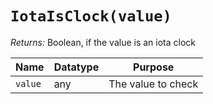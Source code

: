 # `IotaIsClock(value)`

_Returns:_ Boolean, if the value is an iota clock

|Name   |Datatype|Purpose           |
|-------|--------|------------------|
|`value`|any     |The value to check|